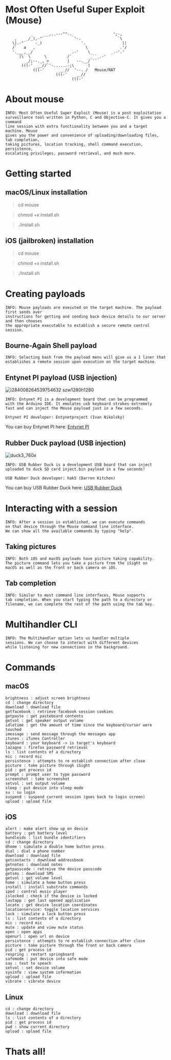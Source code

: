 # Most Often Useful Super Exploit (Mouse)

               _     __,..---""-._                 ';-,
        ,    _/_),-"`             '-.                `\
       \|.-"`    -_)                 '.                ||
       /`   a   ,                      \              .'/
       '.___,__/                 .-'    \_        _.-'.'
          |\  \      \         /`        _``_.-'
             _/;--._, >        |   --.__/ ``
           (((-'  __//`'-......-;\      )
                (((-'       __//  '--. /   Mouse/RAT
                          (((-'    __//
                                 (((-'

# About mouse

    INFO: Most Often Useful Super Exploit (Mouse) is a post exploitation 
    surveillance tool written in Python, C and Objective-C. It gives you a command 
    line session with extra functionality between you and a target machine. Mouse 
    gives you the power and convenience of uploading/downloading files, tab completion, 
    taking pictures, location tracking, shell command execution, persistence, 
    escalating privileges, password retrieval, and much more.
    
# Getting started

## macOS/Linux installation

> cd mouse

> chmod +x install.sh

> ./install.sh

## iOS (jailbroken) installation

> cd mouse

> chmod +x install.sh

> ./install.sh

# Creating payloads

    INFO: Mouse payloads are executed on the target machine. The payload first sends over 
    instructions for getting and sending back device details to our server and then chooses 
    the appropriate executable to establish a secure remote control session.

## Bourne-Again Shell payload

    INFO: Selecting bash from the payload menu will give us a 1 liner that 
    establishes a remote session upon execution on the target machine.
    
## Entynet PI payload (USB injection)

![i284008264539754632 _szw1280h1280_](https://user-images.githubusercontent.com/43011806/60395717-6ec30e80-9b40-11e9-94fc-e7b592a69af6.jpg)

    INFO: Entynet PI is a development board that can be programmed 
    with the Arduino IDE. It emulates usb keyboard strokes extremely 
    fast and can inject the Mouse payload just in a few seconds.
    
    Entynet PI developer: Entynetproject (Ivan Nikolsky)
    
You can buy Entynet PI here:  [Entynet PI](http://entynetproject.simplesite.com/441030055)

## Rubber Duck payload (USB injection)

![duck3_760x](https://user-images.githubusercontent.com/43011806/60395770-19d3c800-9b41-11e9-828b-9b114a8d1b71.jpg)

    INFO: USB Rubber Duck is a development USB board that can inject 
    uploaded to duck SD card inject.bin payload in a few seconds!
    
    USB Rubber Duck developer: hak5 (Darren Kitchen)
    
You can buy USB Rubber Duck here: [USB Rubber Duck](https://shop.hak5.org/products/usb-rubber-ducky-deluxe)

# Interacting with a session

    INFO: After a session is established, we can execute commands 
    on that device through the Mouse command line interface. 
    We can show all the available commands by typing "help".
    
## Taking pictures

    INFO: Both iOS and macOS payloads have picture taking capability. 
    The picture command lets you take a picture from the iSight on 
    macOS as well as the front or back camera on iOS.
    
## Tab completion

    INFO: Similar to most command line interfaces, Mouse supports 
    tab completion. When you start typing the path to a directory or 
    filename, we can complete the rest of the path using the tab key.

# Multihandler CLI

    INFO: The Multihandler option lets us handler multiple 
    sessions. We can choose to interact with different devices 
    while listening for new connections in the background.

# Commands

## macOS

    brightness : adjust screen brightness
    cd : change directory
    download : download file
    getfacebook : retrieve facebook session cookies
    getpaste : get pasteboard contents
    getvol : get speaker output volume
    idletime : get the amount of time since the keyboard/cursor were touched
    imessage : send message through the messages app
    itunes : iTunes Controller
    keyboard : your keyboard -> is target's keyboard
    lazagne : firefox password retrieval
    ls : list contents of a directory
    mic : record mic
    persistence : attempts to re establish connection after close
    picture : take picture through iSight
    pid : get process id
    prompt : prompt user to type password
    screenshot : take screenshot
    setvol : set output volume
    sleep : put device into sleep mode
    su : su login
    suspend : suspend current session (goes back to login screen)
    upload : upload file

## iOS

    alert : make alert show up on device
    battery : get battery level
    bundleids : list bundle identifiers
    cd : change directory
    dhome : simulate a double home button press
    dial : dial a phone number
    download : download file
    getcontacts : download addressbook
    getnotes : download notes
    getpasscode : retreive the device passcode
    getsms : download SMS
    getvol : get volume level
    home : simulate a home button press
    install : install substrate commands
    ipod : control music player
    islocked : check if the device is locked
    lastapp : get last opened application
    locate : get device location coordinates
    locationservice: toggle location services
    lock : simulate a lock button press
    ls : list contents of a directory
    mic : record mic
    mute : update and view mute status
    open : open apps
    openurl : open url on device
    persistence : attempts to re establish connection after close
    picture : take picture through the front or back camera
    pid : get process id
    respring : restart springboard
    safemode : put device into safe mode
    say : text to speach
    setvol : set device volume
    sysinfo : view system information
    upload : upload file
    vibrate : vibrate device
    
## Linux

    cd : change directory
    download : download file
    ls : list contents of a directory
    pid : get process id
    pwd : show current directory
    upload : upload file

# Thats all!
